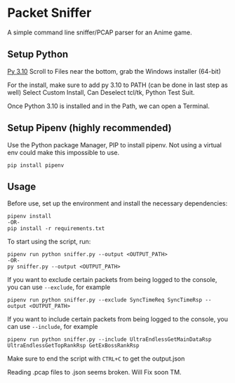 
# Packet Sniffer

A simple command line sniffer/PCAP parser for an Anime game.

## Setup Python

[Py 3.10](https://www.python.org/downloads/release/python-3100/)
Scroll to Files near the bottom, grab the Windows installer (64-bit)

For the install, make sure to add py 3.10 to PATH (can be done in last step as well)
Select Custom Install, Can Deselect tcl/tk, Python Test Suit.

Once Python 3.10 is installed and in the Path, we can open a Terminal.


## Setup Pipenv (highly recommended)
Use the Python package Manager, PIP to install pipenv. Not using a virtual env could make this impossible to use.

```
pip install pipenv
```


## Usage

Before use, set up the environment and install the necessary dependencies:

```
pipenv install
-OR-
pip install -r requirements.txt
```

To start using the script, run:
```
pipenv run python sniffer.py --output <OUTPUT_PATH>
-OR-
py sniffer.py --output <OUTPUT_PATH>
```

If you want to exclude certain packets from being logged to the console, you can use `--exclude`, for example

```
pipenv run python sniffer.py --exclude SyncTimeReq SyncTimeRsp --output <OUTPUT_PATH>
```

If you want to include certain packets from being logged to the console, you can use `--include`, for example

```
pipenv run python sniffer.py --include UltraEndlessGetMainDataRsp UltraEndlessGetTopRankRsp GetExBossRankRsp
```

Make sure to end the script with `CTRL+C` to get the output.json

Reading .pcap files to .json seems broken. Will Fix soon TM.